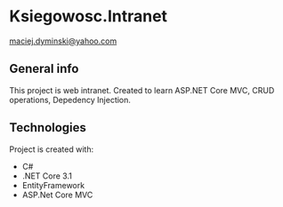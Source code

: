 # Ksiegowosc.Intranet
maciej.dyminski@yahoo.com

## General info
This project is web intranet. Created to learn ASP.NET Core MVC, CRUD operations, Depedency Injection.
	
## Technologies
Project is created with:
* C# 
* .NET Core 3.1
* EntityFramework
* ASP.Net Core MVC

